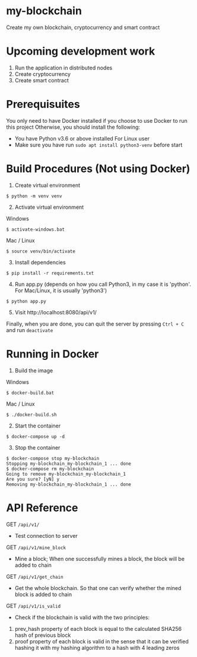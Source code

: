 # my-blockchain

Create my own blockchain, cryptocurrency and smart contract

# Upcoming development work

1. Run the application in distributed nodes
2. Create cryptocurrency
3. Create smart contract

# Prerequisuites

You only need to have Docker installed if you choose to use Docker to run this project
Otherwise, you should install the following:

- You have Python v3.6 or above installed
  For Linux user
- Make sure you have run `sudo apt install python3-venv` before start

# Build Procedures (Not using Docker)

1. Create virtual environment

```
$ python -m venv venv
```

2. Activate virtual environment

Windows

```
$ activate-windows.bat
```

Mac / Linux

```
$ source venv/bin/activate
```

3. Install dependencies

```
$ pip install -r requirements.txt
```

4. Run app.py (depends on how you call Python3, in my case it is 'python'. For Mac/Linux, it is usually 'python3')

```
$ python app.py
```

5. Visit http://localhost:8080/api/v1/

Finally, when you are done, you can quit the server by pressing `Ctrl + C` and run `deactivate`

# Running in Docker

1. Build the image

Windows

```
$ docker-build.bat
```

Mac / Linux

```
$ ./docker-build.sh
```

2. Start the container

```
$ docker-compose up -d
```

3. Stop the container

```
$ docker-compose stop my-blockchain
Stopping my-blockchain_my-blockchain_1 ... done
$ docker-compose rm my-blockchain
Going to remove my-blockchain_my-blockchain_1
Are you sure? [yN] y
Removing my-blockchain_my-blockchain_1 ... done
```

# API Reference

GET `/api/v1/`

- Test connection to server

GET `/api/v1/mine_block`

- Mine a block; When one successfully mines a block, the block will be added to chain

GET `/api/v1/get_chain`

- Get the whole blockchain. So that one can verify whether the mined block is added to chain

GET `/api/v1/is_valid`

- Check if the blockchain is valid with the two principles:

1. prev_hash property of each block is equal to the calculated SHA256 hash of previous block
2. proof property of each block is valid in the sense that it can be verified hashing it with my hashing algorithm to a hash with 4 leading zeros
